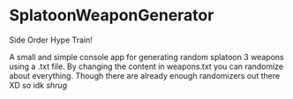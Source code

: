 # SplatoonWeaponGenerator

Side Order Hype Train!

A small and simple console app for generating random splatoon 3 weapons using a .txt file. By changing the content in weapons.txt you can randomize about everything. Though there are already enough randomizers out there XD so idk *shrug*
